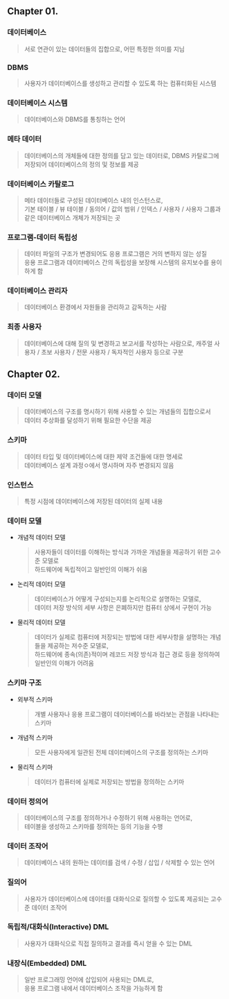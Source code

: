 ## Chapter 01.
### 데이터베이스
  > 서로 연관이 있는 데이터들의 집합으로, 어떤 특정한 의미를 지님
### DBMS
  > 사용자가 데이터베이스를 생성하고 관리할 수 있도록 하는 컴퓨터화된 시스템
### 데이터베이스 시스템
  > 데이터베이스와 DBMS를 통칭하는 언어 
### 메타 데이터
  > 데이터베이스의 개체들에 대한 정의를 담고 있는 데이터로, DBMS 카탈로그에 저장되어 데이터베이스의 정의 및 정보를 제공
### 데이터베이스 카탈로그
  > 메타 데이터들로 구성된 데이터베이스 내의 인스턴스로,<br>
  > 기본 테이블 / 뷰 테이블 / 동의어 / 값의 범위 / 인덱스 / 사용자 / 사용자 그룹과 같은 데이터베이스 개체가 저장되는 곳
### 프로그램-데이터 독립성
  > 데이터 파일의 구조가 변경되어도 응용 프로그램은 거의 변하지 않는 성질<br>
  > 응용 프로그램과 데이터베이스 간의 독립성을 보장해 시스템의 유지보수를 용이하게 함
### 데이터베이스 관리자
  > 데이터베이스 환경에서 자원들을 관리하고 감독하는 사람
### 최종 사용자
  > 데이터베이스에 대해 질의 및 변경하고 보고서를 작성하는 사람으로,
  > 캐주얼 사용자 / 초보 사용자 / 전문 사용자 / 독자적인 사용자 등으로 구분
## Chapter 02.
### 데이터 모델
  > 데이터베이스의 구조를 명시하기 위해 사용할 수 있는 개념들의 집합으로서<br>
  > 데이터 추상화를 달성하기 위해 필요한 수단을 제공
### 스키마
  > 데이터 타입 및 데이터베이스에 대한 제약 조건들에 대한 명세로<br>
  > 데이터베이스 설계 과정ㅇ에서 명시하며 자주 변경되지 않음
### 인스턴스
  > 특정 시점에 데이터베이스에 저장된 데이터의 실제 내용
### 데이터 모델
- 개념적 데이터 모델
  > 사용자들이 데이터를 이해하는 방식과 가까운 개념들을 제공하기 위한 고수준 모델로<br>
  > 하드웨어에 독립적이고 일반인의 이해가 쉬움
- 논리적 데이터 모델
  > 데이터베이스가 어떻게 구성되는지를 논리적으로 설명하는 모델로,<br>
  > 데이터 저장 방식의 세부 사항은 은폐하지만 컴퓨터 상에서 구현이 가능
- 물리적 데이터 모델
  > 데이터가 실제로 컴퓨터에 저장되는 방법에 대한 세부사항을 설명하는 개념들을 제공하는 저수준 모델로,<br>
  > 하드웨어에 종속(의존)적이며 레코드 저장 방식과 접근 경로 등을 정의하여 일반인의 이해가 어려움
### 스키마 구조
- 외부적 스키마
  > 개별 사용자나 응용 프로그램이 데이터베이스를 바라보는 관점을 나타내는 스키마
- 개념적 스키마
  > 모든 사용자에게 일관된 전체 데이터베이스의 구조를 정의하는 스키마
- 물리적 스키마
  > 데이터가 컴퓨터에 실제로 저장되는 방법을 정의하는 스키마
### 데이터 정의어
  > 데이터베이스의 구조를 정의하거나 수정하기 위해 사용하는 언어로,<br>
  > 테이블을 생성하고 스키마를 정의하는 등의 기능을 수행
### 데이터 조작어
  > 데이터베이스 내의 원하는 데이터를 검색 / 수정 / 삽입 / 삭제할 수 있는 언어
### 질의어
  > 사용자가 데이터베이스에 데이터를 대화식으로 질의할 수 있도록 제공되는 고수준 데이터 조작어
### 독립적/대화식(Interactive) DML
  > 사용자가 대화식으로 직접 질의하고 결과를 즉시 얻을 수 있는 DML
### 내장식(Embedded) DML
  > 일반 프로그래밍 언어에 삽입되어 사용되는 DML로,<br>
  > 응용 프로그램 내에서 데이터베이스 조작을 가능하게 함
